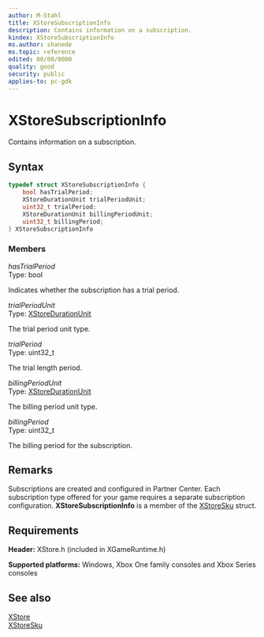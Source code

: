 ```yaml
---
author: M-Stahl
title: XStoreSubscriptionInfo
description: Contains information on a subscription.
kindex: XStoreSubscriptionInfo
ms.author: shanede
ms.topic: reference
edited: 00/00/0000
quality: good
security: public
applies-to: pc-gdk
---
```


# XStoreSubscriptionInfo  

Contains information on a subscription.  

## Syntax  
  
```cpp
typedef struct XStoreSubscriptionInfo {  
    bool hasTrialPeriod;  
    XStoreDurationUnit trialPeriodUnit;  
    uint32_t trialPeriod;  
    XStoreDurationUnit billingPeriodUnit;  
    uint32_t billingPeriod;  
} XStoreSubscriptionInfo  
```
  
### Members  
  
*hasTrialPeriod*  
Type: bool  
  
Indicates whether the subscription has a trial period.  
  
*trialPeriodUnit*  
Type: [XStoreDurationUnit](../enums/xstoredurationunit.md)  
  
The trial period unit type.
  
*trialPeriod*  
Type: uint32_t  
  
The trial length period.  
  
*billingPeriodUnit*  
Type: [XStoreDurationUnit](../enums/xstoredurationunit.md)  
  
The billing period unit type.  
  
*billingPeriod*  
Type: uint32_t  
  
The billing period for the subscription.  
  
## Remarks
  
Subscriptions are created and configured in Partner Center. Each subscription type offered for your game requires a separate subscription configuration. 
**XStoreSubscriptionInfo** is a member of the [XStoreSku](xstoresku.md) struct.
  
## Requirements  
  
**Header:** XStore.h (included in XGameRuntime.h)
  
**Supported platforms:** Windows, Xbox One family consoles and Xbox Series consoles  
  
## See also  
[XStore](../xstore_members.md)  
[XStoreSku](xstoresku.md)  
  